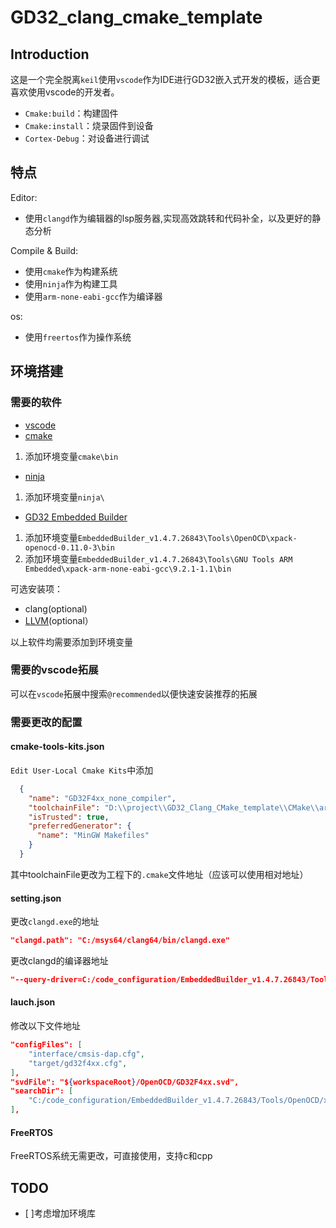 # GD32_clang_cmake_template

## Introduction

这是一个完全脱离`keil`使用`vscode`作为IDE进行GD32嵌入式开发的模板，适合更喜欢使用vscode的开发者。
- `Cmake:build`：构建固件
- `Cmake:install`：烧录固件到设备
- `Cortex-Debug`：对设备进行调试

## 特点

Editor:
- 使用`clangd`作为编辑器的lsp服务器,实现高效跳转和代码补全，以及更好的静态分析

Compile & Build:
- 使用`cmake`作为构建系统
- 使用`ninja`作为构建工具
- 使用`arm-none-eabi-gcc`作为编译器

os:
- 使用`freertos`作为操作系统

## 环境搭建

### 需要的软件

- [vscode](https://code.visualstudio.com/Download)
- [cmake](https://cmake.org/download/)
1. 添加环境变量`cmake\bin`
- [ninja](https://github.com/ninja-build/ninja/releases/tag/v1.12.1)
1. 添加环境变量`ninja\`
- [GD32 Embedded Builder](https://www.gd32mcu.com/cn/download)
1. 添加环境变量`EmbeddedBuilder_v1.4.7.26843\Tools\OpenOCD\xpack-openocd-0.11.0-3\bin`
2. 添加环境变量`EmbeddedBuilder_v1.4.7.26843\Tools\GNU Tools ARM Embedded\xpack-arm-none-eabi-gcc\9.2.1-1.1\bin`

可选安装项：
- clang(optional)
- [LLVM](https://llvm.org/)(optional）

以上软件均需要添加到环境变量
### 需要的vscode拓展

可以在`vscode`拓展中搜索`@recommended`以便快速安装推荐的拓展

### 需要更改的配置

#### cmake-tools-kits.json

`Edit User-Local Cmake Kits`中添加

```json
  {
    "name": "GD32F4xx_none_compiler",
    "toolchainFile": "D:\\project\\GD32_Clang_CMake_template\\CMake\\arm-none-eabi-gcc.cmake",
    "isTrusted": true,
    "preferredGenerator": {
      "name": "MinGW Makefiles"
    }
  }
```

其中toolchainFile更改为工程下的`.cmake`文件地址（应该可以使用相对地址）

#### setting.json

更改`clangd.exe`的地址
```json
"clangd.path": "C:/msys64/clang64/bin/clangd.exe"
```

更改clangd的编译器地址
```json
"--query-driver=C:/code_configuration/EmbeddedBuilder_v1.4.7.26843/Tools/GNU Tools ARM Embedded/xpack-arm-none-eabi-gcc/9.2.1-1.1/bin/arm-none-eabi-g++.exe"
```

#### lauch.json

修改以下文件地址
```json
"configFiles": [
    "interface/cmsis-dap.cfg",
    "target/gd32f4xx.cfg",
],
"svdFile": "${workspaceRoot}/OpenOCD/GD32F4xx.svd",
"searchDir": [
    "C:/code_configuration/EmbeddedBuilder_v1.4.7.26843/Tools/OpenOCD/xpack-openocd-0.11.0-3/scripts/"
],
```

#### FreeRTOS

FreeRTOS系统无需更改，可直接使用，支持c和cpp

## TODO

- [ ]考虑增加环境库
